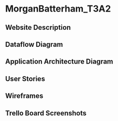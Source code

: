# MorganBatterham_T3A2

## Website Description

## Dataflow Diagram

## Application Architecture Diagram

## User Stories

## Wireframes

## Trello Board Screenshots